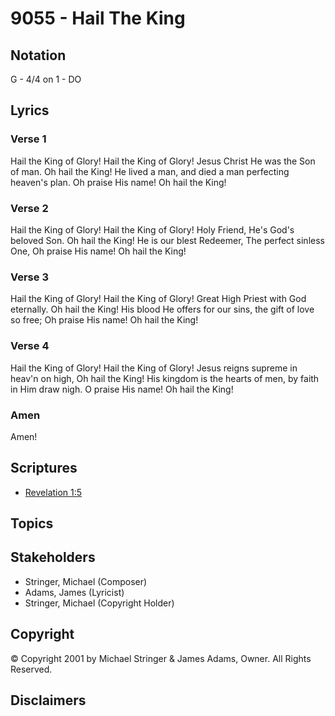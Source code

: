 # 9055 - Hail The King

## Notation

G - 4/4 on 1 - DO

## Lyrics

### Verse 1

Hail the King of Glory! Hail the King of Glory! Jesus Christ He was the Son of man. Oh hail the King! He lived a man, and died a man perfecting heaven's plan. Oh praise His name! Oh hail the King!

### Verse 2

Hail the King of Glory! Hail the King of Glory! Holy Friend, He's God's beloved Son. Oh hail the King! He is our blest Redeemer, The perfect sinless One, Oh praise His name! Oh hail the King!

### Verse 3

Hail the King of Glory! Hail the King of Glory! Great High Priest with God eternally. Oh hail the King! His blood He offers for our sins, the gift of love so free; Oh praise His name! Oh hail the King!

### Verse 4

Hail the King of Glory! Hail the King of Glory! Jesus reigns supreme in heav'n on high, Oh hail the King! His kingdom is the hearts of men, by faith in Him draw nigh. O praise His name! Oh hail the King!

### Amen

Amen!


## Scriptures

- [Revelation 1:5](https://www.biblegateway.com/passage/?search=Revelation%201%3A5)

## Topics


## Stakeholders

- Stringer, Michael (Composer)
- Adams, James (Lyricist)
- Stringer, Michael (Copyright Holder)

## Copyright

© Copyright 2001 by Michael Stringer & James Adams, Owner. All Rights Reserved.


## Disclaimers



